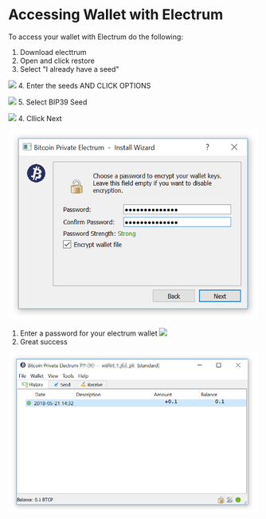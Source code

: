 # Accessing Wallet with Electrum

To access your wallet with Electrum do the following:

1. Download electtrum
2. Open and click restore
3. Select "I already have a seed"

![](http://docs.btcppay.com/uploads/images/gallery/2018-05-May/scaled-840-0/NKSdWVgDZ4PoUBt6-image-1526928506552.png) 4. Enter the seeds AND CLICK OPTIONS

![](http://docs.btcppay.com/uploads/images/gallery/2018-05-May/scaled-840-0/34PIqrVwQIRCh0OH-image-1526928549652.png) 5. Select BIP39 Seed

![](http://docs.btcppay.com/uploads/images/gallery/2018-05-May/scaled-840-0/pEberprC6qUXQyrR-image-1526928576823.png) 4. Cllick Next

![](../.gitbook/assets/image%20%2819%29.png)

1. Enter a password for your electrum wallet ![](http://docs.btcppay.com/uploads/images/gallery/2018-05-May/scaled-840-0/4OsMaLlv583PJbBq-image-1526928854715.png)
2. Great success

![](../.gitbook/assets/image%20%288%29.png)

